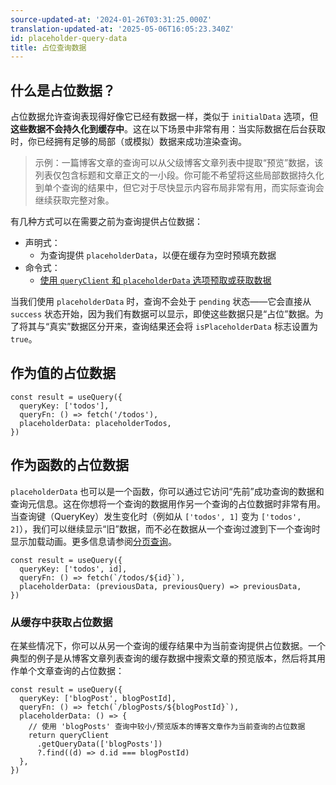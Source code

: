 ```yaml
---
source-updated-at: '2024-01-26T03:31:25.000Z'
translation-updated-at: '2025-05-06T16:05:23.340Z'
id: placeholder-query-data
title: 占位查询数据
---
```


## 什么是占位数据？

占位数据允许查询表现得好像它已经有数据一样，类似于 `initialData` 选项，但**这些数据不会持久化到缓存中**。这在以下场景中非常有用：当实际数据在后台获取时，你已经拥有足够的局部（或模拟）数据来成功渲染查询。

> 示例：一篇博客文章的查询可以从父级博客文章列表中提取“预览”数据，该列表仅包含标题和文章正文的一小段。你可能不希望将这些局部数据持久化到单个查询的结果中，但它对于尽快显示内容布局非常有用，而实际查询会继续获取完整对象。

有几种方式可以在需要之前为查询提供占位数据：

- 声明式：
  - 为查询提供 `placeholderData`，以便在缓存为空时预填充数据
- 命令式：
  - [使用 `queryClient` 和 `placeholderData` 选项预取或获取数据](./prefetching.md)

当我们使用 `placeholderData` 时，查询不会处于 `pending` 状态——它会直接从 `success` 状态开始，因为我们有数据可以显示，即使这些数据只是“占位”数据。为了将其与“真实”数据区分开来，查询结果还会将 `isPlaceholderData` 标志设置为 `true`。

## 作为值的占位数据

```tsx
const result = useQuery({
  queryKey: ['todos'],
  queryFn: () => fetch('/todos'),
  placeholderData: placeholderTodos,
})
```

## 作为函数的占位数据

`placeholderData` 也可以是一个函数，你可以通过它访问“先前”成功查询的数据和查询元信息。这在你想将一个查询的数据用作另一个查询的占位数据时非常有用。当查询键（QueryKey）发生变化时（例如从 `['todos', 1]` 变为 `['todos', 2]`），我们可以继续显示“旧”数据，而不必在数据从一个查询过渡到下一个查询时显示加载动画。更多信息请参阅[分页查询](./paginated-queries.md)。

```tsx
const result = useQuery({
  queryKey: ['todos', id],
  queryFn: () => fetch(`/todos/${id}`),
  placeholderData: (previousData, previousQuery) => previousData,
})
```

### 从缓存中获取占位数据

在某些情况下，你可以从另一个查询的缓存结果中为当前查询提供占位数据。一个典型的例子是从博客文章列表查询的缓存数据中搜索文章的预览版本，然后将其用作单个文章查询的占位数据：

```tsx
const result = useQuery({
  queryKey: ['blogPost', blogPostId],
  queryFn: () => fetch(`/blogPosts/${blogPostId}`),
  placeholderData: () => {
    // 使用 'blogPosts' 查询中较小/预览版本的博客文章作为当前查询的占位数据
    return queryClient
      .getQueryData(['blogPosts'])
      ?.find((d) => d.id === blogPostId)
  },
})
```
